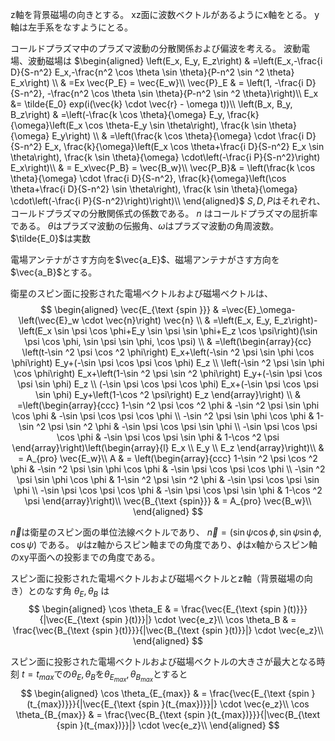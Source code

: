 z軸を背景磁場の向きとする。
xz面に波数ベクトルがあるようにx軸をとる。
y軸は左手系をなすようにとる。

コールドプラズマ中のプラズマ波動の分散関係および偏波を考える。
波動電場、波動磁場は
$\begin{aligned}
\left(E_x, E_y, E_z\right) & =\left(E_x,-\frac{i D}{S-n^2} E_x,-\frac{n^2 \cos \theta \sin \theta}{P-n^2 \sin ^2 \theta} E_x\right) \\
& =Ex \vec{P_E} = \vec{E_w}\\
\vec{P}_E & = \left(1, -\frac{i D}{S-n^2}, -\frac{n^2 \cos \theta \sin \theta}{P-n^2 \sin ^2 \theta}\right)\\
E_x &= \tilde{E_0} exp(i(\vec{k} \cdot \vec{r} - \omega t))\\
\left(B_x, B_y, B_z\right) & =\left(-\frac{k \cos \theta}{\omega} E_y, \frac{k}{\omega}\left(E_x \cos \theta-E_y \sin \theta\right), \frac{k \sin \theta}{\omega} E_y\right) \\
& =\left(\frac{k \cos \theta}{\omega} \cdot \frac{i D}{S-n^2} E_x, \frac{k}{\omega}\left(E_x \cos \theta+\frac{i D}{S-n^2} E_x \sin \theta\right), \frac{k \sin \theta}{\omega} \cdot\left(-\frac{i P}{S-n^2}\right) E_x\right)\\
& = E_x\vec{P_B} = \vec{B_w}\\
\vec{P_B}& = \left(\frac{k \cos \theta}{\omega} \cdot \frac{i D}{S-n^2}, \frac{k}{\omega}\left(\cos \theta+\frac{i D}{S-n^2} \sin \theta\right), \frac{k \sin \theta}{\omega} \cdot\left(-\frac{i P}{S-n^2}\right)\right)\\
\end{aligned}$
$S, D, P$はそれぞれ、コールドプラズマの分散関係式の係数である。
$n$ はコールドプラズマの屈折率である。
$\theta$はプラズマ波動の伝搬角、$\omega$はプラズマ波動の角周波数。
$\tilde{E_0}$は実数

電場アンテナがさす方向を$\vec{a_E}$、磁場アンテナがさす方向を$\vec{a_B}$とする。

衛星のスピン面に投影された電場ベクトルおよび磁場ベクトルは、
$$
\begin{aligned}
\vec{E_{\text {spin }}} & =\vec{E}_\omega-\left(\vec{E}_w \cdot \vec{n}\right) \vec{n} \\
& =\left(E_x, E_y, E_z\right)-\left(E_x \sin \psi \cos \phi+E_y \sin \psi \sin \phi+E_z \cos \psi\right)(\sin \psi \cos \phi, \sin \psi \sin \phi, \cos \psi) \\
& =\left(\begin{array}{cc}
\left(t-\sin ^2 \psi \cos ^2 \phi\right) E_x+\left(-\sin ^2 \psi \sin \phi \cos \phi\right) E_y+(-\sin \psi \cos \psi \cos \phi) E_z \\
\left(-\sin ^2 \psi \sin \phi \cos \phi\right) E_x+\left(1-\sin ^2 \psi \sin ^2 \phi\right) E_y+(-\sin \psi \cos \psi \sin \phi) E_z \\
(-\sin \psi \cos \psi \cos \phi) E_x+(-\sin \psi \cos \psi \sin \phi) E_y+\left(1-\cos ^2 \psi\right) E_z
\end{array}\right) \\
& =\left(\begin{array}{ccc}
1-\sin ^2 \psi \cos ^2 \phi & -\sin ^2 \psi \sin \phi \cos \phi & -\sin \psi \cos \psi \cos \phi \\
-\sin ^2 \psi \sin \phi \cos \phi & 1-\sin ^2 \psi \sin ^2 \phi & -\sin \psi \cos \psi \sin \phi \\
-\sin \psi \cos \psi \cos \phi & -\sin \psi \cos \psi \sin \phi & 1-\cos ^2 \psi
\end{array}\right)\left(\begin{array}{l}
E_x \\
E_y \\
E_z
\end{array}\right)\\
& = A_{pro} \vec{E_w}\\
A & = \left(\begin{array}{ccc}
1-\sin ^2 \psi \cos ^2 \phi & -\sin ^2 \psi \sin \phi \cos \phi & -\sin \psi \cos \psi \cos \phi \\
-\sin ^2 \psi \sin \phi \cos \phi & 1-\sin ^2 \psi \sin ^2 \phi & -\sin \psi \cos \psi \sin \phi \\
-\sin \psi \cos \psi \cos \phi & -\sin \psi \cos \psi \sin \phi & 1-\cos ^2 \psi
\end{array}\right)\\
\vec{B_{\text {spin}}} & = A_{pro} \vec{B_w}\\
\end{aligned}
$$

$\vec{n}$は衛星のスピン面の単位法線ベクトルであり、
$\vec{n} = (\sin \psi \cos \phi, \sin \psi \sin \phi, \cos \psi)$
である。
$\psi$はz軸からスピン軸までの角度であり、$\phi$はx軸からスピン軸のxy平面への投影までの角度である。

スピン面に投影された電場ベクトルおよび磁場ベクトルとz軸（背景磁場の向き）とのなす角 $\theta_E, \theta_B$ は
$$
\begin{aligned}
\cos \theta_E & = \frac{\vec{E_{\text {spin }(t)}}}{|\vec{E_{\text {spin }(t)}}|} \cdot \vec{e_z}\\
\cos \theta_B & = \frac{\vec{B_{\text {spin }(t)}}}{|\vec{B_{\text {spin }(t)}}|} \cdot \vec{e_z}\\
\end{aligned}
$$

スピン面に投影された電場ベクトルおよび磁場ベクトルの大きさが最大となる時刻 $t=t_{max}$での$\theta_{E}, \theta_{B}$を$\theta_{E_{max}}, \theta_{B_{max}}$とすると
$$
\begin{aligned}
\cos \theta_{E_{max}} & = \frac{\vec{E_{\text {spin }(t_{max})}}}{|\vec{E_{\text {spin }(t_{max})}}|} \cdot \vec{e_z}\\
\cos \theta_{B_{max}} & = \frac{\vec{B_{\text {spin }(t_{max})}}}{|\vec{B_{\text {spin }(t_{max})}}|} \cdot \vec{e_z}\\
\end{aligned}
$$
